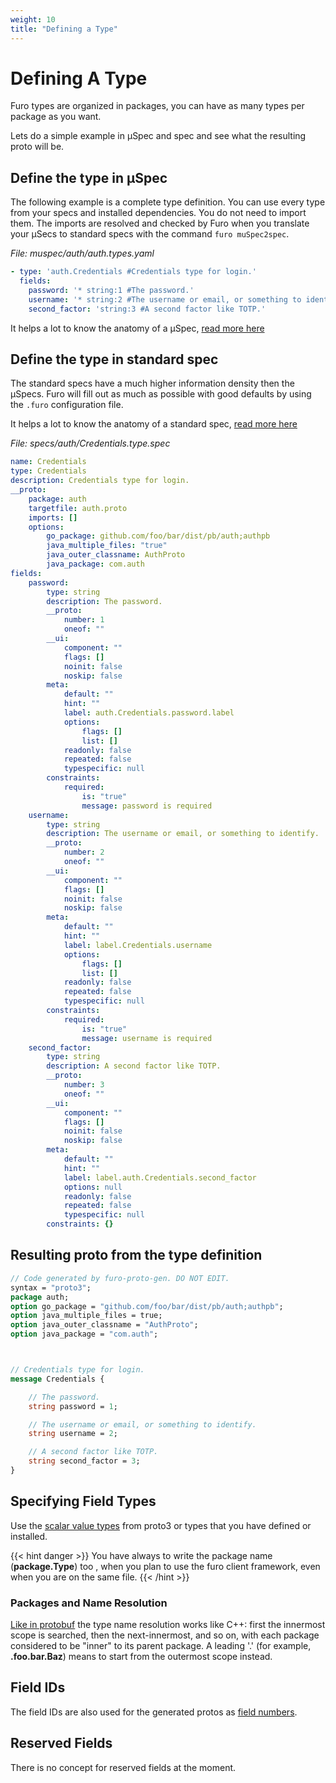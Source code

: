 ```yaml
---
weight: 10
title: "Defining a Type"
---
```

# Defining A Type

Furo types are organized in packages, you can have as many types per package as you want.

Lets do a simple example in µSpec and spec and see what the resulting proto will be. 
 
## Define the type in µSpec
The following example is a complete type definition. You can use every type from your specs and installed
dependencies. You do not need to import them. The imports are resolved and checked by Furo when you translate your µSecs to standard specs with the command `furo muSpec2spec`. 

*File: muspec/auth/auth.types.yaml*    
```yaml
- type: 'auth.Credentials #Credentials type for login.'
  fields:
    password: '* string:1 #The password.'
    username: '* string:2 #The username or email, or something to identify.'
    second_factor: 'string:3 #A second factor like TOTP.'  
```

It helps a lot to know the anatomy of a µSpec, [read more here](/docs/µSpecs/types/) 


## Define the type in standard spec
The standard specs have a much higher information density then the µSpecs. 
Furo will fill out as much as possible with good defaults by using the `.furo`  configuration file.

It helps a lot to know the anatomy of a standard spec, [read more here](/docs/specs/types/)

*File: specs/auth/Credentials.type.spec*
```yaml
name: Credentials
type: Credentials
description: Credentials type for login.
__proto:
    package: auth
    targetfile: auth.proto
    imports: []
    options:
        go_package: github.com/foo/bar/dist/pb/auth;authpb
        java_multiple_files: "true"
        java_outer_classname: AuthProto
        java_package: com.auth
fields:
    password:
        type: string
        description: The password.
        __proto:
            number: 1
            oneof: ""
        __ui:
            component: ""
            flags: []
            noinit: false
            noskip: false
        meta:
            default: ""
            hint: ""
            label: auth.Credentials.password.label
            options:
                flags: []
                list: []
            readonly: false
            repeated: false
            typespecific: null
        constraints:
            required:
                is: "true"
                message: password is required
    username:
        type: string
        description: The username or email, or something to identify.
        __proto:
            number: 2
            oneof: ""
        __ui:
            component: ""
            flags: []
            noinit: false
            noskip: false
        meta:
            default: ""
            hint: ""
            label: label.Credentials.username
            options:
                flags: []
                list: []
            readonly: false
            repeated: false
            typespecific: null
        constraints:
            required:
                is: "true"
                message: username is required
    second_factor:
        type: string
        description: A second factor like TOTP.
        __proto:
            number: 3
            oneof: ""
        __ui:
            component: ""
            flags: []
            noinit: false
            noskip: false
        meta:
            default: ""
            hint: ""
            label: label.auth.Credentials.second_factor
            options: null
            readonly: false
            repeated: false
            typespecific: null
        constraints: {}
```

## Resulting proto from the type definition
```proto
// Code generated by furo-proto-gen. DO NOT EDIT.
syntax = "proto3";
package auth;
option go_package = "github.com/foo/bar/dist/pb/auth;authpb";
option java_multiple_files = true;
option java_outer_classname = "AuthProto";
option java_package = "com.auth";



// Credentials type for login.
message Credentials {

    // The password.
    string password = 1;

    // The username or email, or something to identify.
    string username = 2;

    // A second factor like TOTP.
    string second_factor = 3;
}
```

## Specifying Field Types
Use the [scalar value types](https://developers.google.com/protocol-buffers/docs/proto3#scalar) from proto3 or types
that you have defined or installed.

{{< hint danger >}}
You have always to write the package name  (**package.Type**) too , when you plan to use the furo client framework, even when you are on the same file.
{{< /hint >}}

### Packages and Name Resolution
[Like in protobuf](https://developers.google.com/protocol-buffers/docs/proto3#packages_and_name_resolution) the type 
name resolution works like C++: first the innermost scope is searched, then the next-innermost, and so on, with each package considered to be "inner" to its parent package. A leading '.' (for example, **.foo.bar.Baz**) means to start from the outermost scope instead.


 

## Field IDs
The field IDs are also used for the generated protos as [field numbers](https://developers.google.com/protocol-buffers/docs/proto3#assigning_field_numbers). 

## Reserved Fields
There is no concept for reserved fields at the moment.



